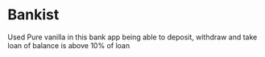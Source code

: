 # Bankist

Used Pure vanilla in this bank app being able to deposit, withdraw and take loan of balance is above 10% of loan
